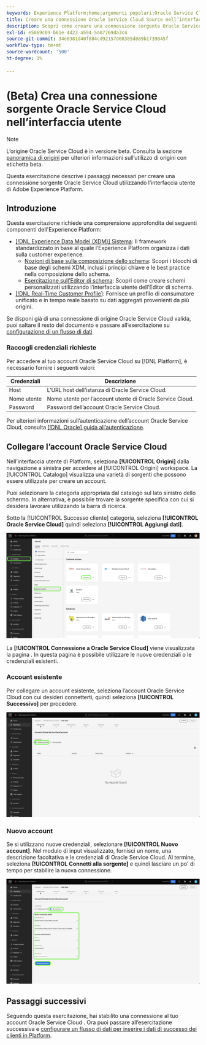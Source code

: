 ```yaml
---
keywords: Experience Platform;home;argomenti popolari;Oracle Service Cloud;oracle service cloud
title: Creare una connessione Oracle Service Cloud Source nell’interfaccia utente
description: Scopri come creare una connessione sorgente Oracle Service Cloud utilizzando l’interfaccia utente di Adobe Experience Platform.
exl-id: e5869c09-b61e-4d23-a594-5a07769da3c4
source-git-commit: 34e0381d40f884cd92157d08385d889b1739845f
workflow-type: tm+mt
source-wordcount: '500'
ht-degree: 1%

---
```


# (Beta) Crea una connessione sorgente Oracle Service Cloud nell’interfaccia utente

>[!NOTE]
>
>L’origine Oracle Service Cloud è in versione beta. Consulta la sezione [panoramica di origini](../../../../home.md#terms-and-conditions) per ulteriori informazioni sull’utilizzo di origini con etichetta beta.

Questa esercitazione descrive i passaggi necessari per creare una connessione sorgente Oracle Service Cloud utilizzando l’interfaccia utente di Adobe Experience Platform.

## Introduzione

Questa esercitazione richiede una comprensione approfondita dei seguenti componenti dell&#39;Experience Platform:

* [[!DNL Experience Data Model (XDM)] Sistema](../../../../../xdm/home.md): Il framework standardizzato in base al quale l’Experience Platform organizza i dati sulla customer experience.
   * [Nozioni di base sulla composizione dello schema](../../../../../xdm/schema/composition.md): Scopri i blocchi di base degli schemi XDM, inclusi i principi chiave e le best practice nella composizione dello schema.
   * [Esercitazione sull’Editor di schema](../../../../../xdm/tutorials/create-schema-ui.md): Scopri come creare schemi personalizzati utilizzando l’interfaccia utente dell’Editor di schema.
* [[!DNL Real-Time Customer Profile]](../../../../../profile/home.md): Fornisce un profilo di consumatore unificato e in tempo reale basato su dati aggregati provenienti da più origini.

Se disponi già di una connessione di origine Oracle Service Cloud valida, puoi saltare il resto del documento e passare all’esercitazione su [configurazione di un flusso di dati](../../dataflow/customer-success.md)

### Raccogli credenziali richieste

Per accedere al tuo account Oracle Service Cloud su [!DNL Platform], è necessario fornire i seguenti valori:

| Credenziali | Descrizione |
| ---------- | ----------- |
| Host | L’URL host dell’istanza di Oracle Service Cloud. |
| Nome utente | Nome utente per l’account utente di Oracle Service Cloud. |
| Password | Password dell’account Oracle Service Cloud. |

Per ulteriori informazioni sull’autenticazione dell’account Oracle Service Cloud, consulta [[!DNL Oracle] guida all’autenticazione](https://docs.oracle.com/en/cloud/saas/b2c-service/20c/cxska/OKCS_Authenticate_and_Authorize.html).

## Collegare l’account Oracle Service Cloud

Nell’interfaccia utente di Platform, seleziona **[!UICONTROL Origini]** dalla navigazione a sinistra per accedere al [!UICONTROL Origini] workspace. La [!UICONTROL Catalogo] visualizza una varietà di sorgenti che possono essere utilizzate per creare un account.

Puoi selezionare la categoria appropriata dal catalogo sul lato sinistro dello schermo. In alternativa, è possibile trovare la sorgente specifica con cui si desidera lavorare utilizzando la barra di ricerca.

Sotto la [!UICONTROL Successo cliente] categoria, seleziona **[!UICONTROL Oracle Service Cloud]** quindi seleziona **[!UICONTROL Aggiungi dati]**.

![Catalogo delle sorgenti con l’origine Oracle Service Cloud evidenziata.](../../../../images/tutorials/create/oracle-service-cloud/catalog.png)

La **[!UICONTROL Connessione a Oracle Service Cloud]** viene visualizzata la pagina . In questa pagina è possibile utilizzare le nuove credenziali o le credenziali esistenti.

### Account esistente

Per collegare un account esistente, seleziona l’account Oracle Service Cloud con cui desideri connetterti, quindi seleziona **[!UICONTROL Successivo]** per procedere.

![Interfaccia account esistente.](../../../../images/tutorials/create/oracle-service-cloud/existing.png)

### Nuovo account

Se si utilizzano nuove credenziali, selezionare **[!UICONTROL Nuovo account]**. Nel modulo di input visualizzato, fornisci un nome, una descrizione facoltativa e le credenziali di Oracle Service Cloud. Al termine, seleziona **[!UICONTROL Connetti alla sorgente]** e quindi lasciare un po&#39; di tempo per stabilire la nuova connessione.

![La nuova interfaccia account con i valori segnaposto per.](../../../../images/tutorials/create/oracle-service-cloud/new.png)

## Passaggi successivi

Seguendo questa esercitazione, hai stabilito una connessione al tuo account Oracle Service Cloud . Ora puoi passare all’esercitazione successiva e [configurare un flusso di dati per inserire i dati di successo dei clienti in Platform](../../dataflow/crm.md).
